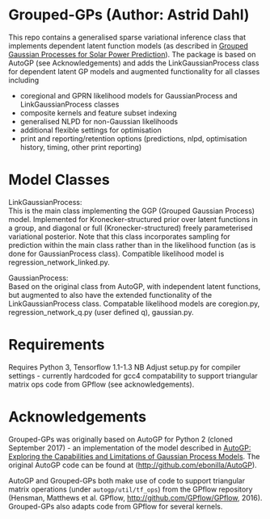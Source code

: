 
# Grouped-GPs  (Author: Astrid Dahl)
This repo contains a generalised sparse variational inference class that implements dependent latent function models (as described in [Grouped Gaussian Processes for Solar Power Prediction](https://arxiv.org/abs/1806.02543)).
The package is based on AutoGP (see Acknowledgements) and adds the LinkGaussianProcess class for dependent latent GP models and augmented functionality for all classes including
- coregional and GPRN likelihood models for GaussianProcess and LinkGaussianProcess classes
- composite kernels and feature subset indexing
- generalised NLPD for non-Gaussian likelihoods
- additional flexible settings for optimisation
- print and reporting/retention options (predictions, nlpd, optimisation history, timing, other print reporting)

# Model Classes
LinkGaussianProcess:  
This is the main class implementing the GGP (Grouped Gaussian Process) model. Implemented for Kronecker-structured prior over latent functions in a group, and diagonal or full (Kronecker-structured) freely parameterised variational posterior. Note that this class incorporates sampling for prediction within the main class rather than in the likelihood function (as is done for GaussianProcess class). Compatible likelihood model is regression_network_linked.py.

GaussianProcess:  
Based on the original class from AutoGP, with independent latent functions, but augmented to also have the extended functionality of the LinkGaussianProcess class. Compatable likelihood models are coregion.py, regression_network_q.py (user defined q), gaussian.py.

# Requirements
Requires Python 3, Tensorflow 1.1-1.3
NB Adjust setup.py for compiler settings - currently hardcoded for gcc4 compatability to support triangular matrix ops code from GPflow (see acknowledgements).

# Acknowledgements
Grouped-GPs was originally based on AutoGP for Python 2 (cloned September 2017) - an implementation of the model described in [AutoGP: Exploring the Capabilities and Limitations of Gaussian Process Models](https://arxiv.org/abs/1610.05392).
The original AutoGP code can be found at (http://github.com/ebonilla/AutoGP).

AutoGP and Grouped-GPs both make use of code to support triangular matrix operations (under `autogp/util/tf_ops`) from the GPflow repository (Hensman, Matthews et al. GPflow, http://github.com/GPflow/GPflow, 2016). Grouped-GPs also adapts code from GPflow for several kernels.
